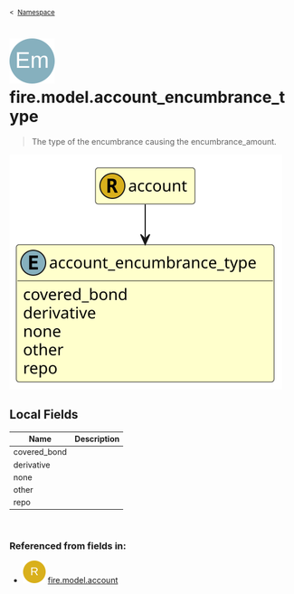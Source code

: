 <sub>&lt;&nbsp; [Namespace](index.md)</sub>
# <img src='images/enumType-lg.svg'/> fire.model.account_encumbrance_type
>  
>The type of the encumbrance causing the encumbrance_amount.
> 
<img src='images/fire.model.account_encumbrance_type.svg'/>


## Local Fields


| Name        | Description |
| ----------- | ----------- |
| covered_bond |   |
| derivative |   |
| none |   |
| other |   |
| repo |   |

<br/>

### Referenced from fields in:
- <img src='images/recordType.svg'/> [fire.model.account](UDT-fire.model.account.md)
